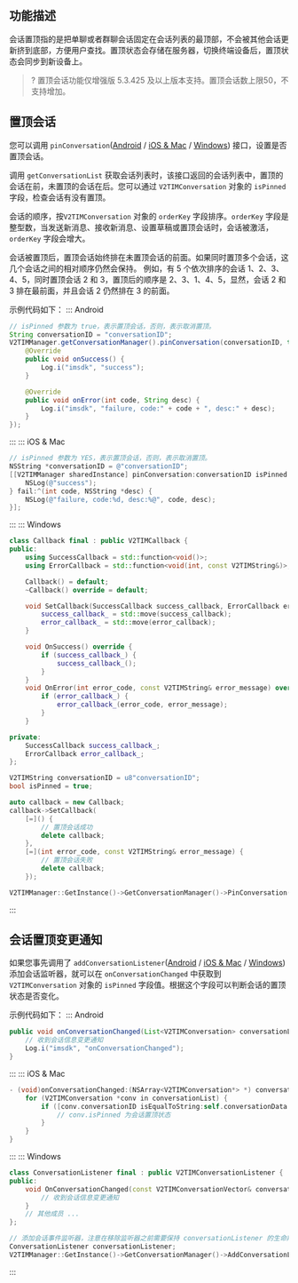 ## 功能描述
会话置顶指的是把单聊或者群聊会话固定在会话列表的最顶部，不会被其他会话更新挤到底部，方便用户查找。置顶状态会存储在服务器，切换终端设备后，置顶状态会同步到新设备上。

>? 置顶会话功能仅增强版 5.3.425 及以上版本支持。置顶会话数上限50，不支持增加。

## 置顶会话
您可以调用 `pinConversation`([Android](https://im.sdk.qcloud.com/doc/en/classcom_1_1tencent_1_1imsdk_1_1v2_1_1V2TIMConversationManager.html#a4da7467f54c891c4929152260e42f4b6) / [iOS & Mac](https://im.sdk.qcloud.com/doc/en/categoryV2TIMManager_07Conversation_08.html#a06cefb398f5a327dff4cefe6fb18c5b8) / [Windows](https://im.sdk.qcloud.com/doc/en/classV2TIMConversationManager.html#ab5afaa92ec352f112125f5dcef288f8d)) 接口，设置是否置顶会话。

调用 `getConversationList` 获取会话列表时，该接口返回的会话列表中，置顶的会话在前，未置顶的会话在后。您可以通过 `V2TIMConversation` 对象的 `isPinned` 字段，检查会话有没有置顶。

会话的顺序，按`V2TIMConversation` 对象的 `orderKey` 字段排序。`orderKey` 字段是整型数，当发送新消息、接收新消息、设置草稿或置顶会话时，会话被激活，`orderKey` 字段会增大。

会话被置顶后，置顶会话始终排在未置顶会话的前面。如果同时置顶多个会话，这几个会话之间的相对顺序仍然会保持。
例如，有 5 个依次排序的会话 1、2、3、4、5，同时置顶会话 2 和 3，置顶后的顺序是 2、3、1、4、5，显然，会话 2 和 3 排在最前面，并且会话 2 仍然排在 3 的前面。

示例代码如下：
<dx-tabs>
::: Android
```java
// isPinned 参数为 true，表示置顶会话，否则，表示取消置顶。
String conversationID = "conversationID";
V2TIMManager.getConversationManager().pinConversation(conversationID, true, new V2TIMCallback() {
    @Override
    public void onSuccess() {
        Log.i("imsdk", "success");
    }

    @Override
    public void onError(int code, String desc) {
        Log.i("imsdk", "failure, code:" + code + ", desc:" + desc);
    }
});
```
:::
::: iOS & Mac
```objectivec
// isPinned 参数为 YES，表示置顶会话，否则，表示取消置顶。
NSString *conversationID = @"conversationID";
[[V2TIMManager sharedInstance] pinConversation:conversationID isPinned:YES succ:^{
    NSLog(@"success");
} fail:^(int code, NSString *desc) {
    NSLog(@"failure, code:%d, desc:%@", code, desc);
}];
```
:::
::: Windows
```cpp
class Callback final : public V2TIMCallback {
public:
    using SuccessCallback = std::function<void()>;
    using ErrorCallback = std::function<void(int, const V2TIMString&)>;

    Callback() = default;
    ~Callback() override = default;

    void SetCallback(SuccessCallback success_callback, ErrorCallback error_callback) {
        success_callback_ = std::move(success_callback);
        error_callback_ = std::move(error_callback);
    }

    void OnSuccess() override {
        if (success_callback_) {
            success_callback_();
        }
    }
    void OnError(int error_code, const V2TIMString& error_message) override {
        if (error_callback_) {
            error_callback_(error_code, error_message);
        }
    }

private:
    SuccessCallback success_callback_;
    ErrorCallback error_callback_;
};

V2TIMString conversationID = u8"conversationID";
bool isPinned = true;

auto callback = new Callback;
callback->SetCallback(
    [=]() {
        // 置顶会话成功
        delete callback;
    },
    [=](int error_code, const V2TIMString& error_message) {
        // 置顶会话失败
        delete callback;
    });

V2TIMManager::GetInstance()->GetConversationManager()->PinConversation(conversationID, isPinned, callback);
```
:::
</dx-tabs>

## 会话置顶变更通知
如果您事先调用了 `addConversationListener`([Android](https://im.sdk.qcloud.com/doc/en/classcom_1_1tencent_1_1imsdk_1_1v2_1_1V2TIMConversationManager.html#a806534684e5d4d01b94126cd1397fee4) / [iOS & Mac](https://im.sdk.qcloud.com/doc/en/categoryV2TIMManager_07Conversation_08.html#a39b4f352f1740171fb56143149201cd9) / [Windows](https://im.sdk.qcloud.com/doc/en/classV2TIMConversationManager.html#adb2c20ca824cac69d0703169f3a025a1)) 添加会话监听器，就可以在 `onConversationChanged` 中获取到 `V2TIMConversation` 对象的 `isPinned` 字段值。根据这个字段可以判断会话的置顶状态是否变化。

示例代码如下：
<dx-tabs>
::: Android
```java
public void onConversationChanged(List<V2TIMConversation> conversationList) {
    // 收到会话信息变更通知
    Log.i("imsdk", "onConversationChanged");
}
```
:::
::: iOS & Mac
```objectivec
- (void)onConversationChanged:(NSArray<V2TIMConversation*> *) conversationList {
    for (V2TIMConversation *conv in conversationList) {
        if ([conv.conversationID isEqualToString:self.conversationData.conversationID]) {
            // conv.isPinned 为会话置顶状态
        }
    }
}
```
:::
::: Windows
```cpp
class ConversationListener final : public V2TIMConversationListener {
public:
    void OnConversationChanged(const V2TIMConversationVector& conversationList) override {
        // 收到会话信息变更通知
    }
    // 其他成员 ...
};

// 添加会话事件监听器，注意在移除监听器之前需要保持 conversationListener 的生命期，以免接收不到事件回调
ConversationListener conversationListener;
V2TIMManager::GetInstance()->GetConversationManager()->AddConversationListener(&conversationListener);
```
:::
</dx-tabs>
